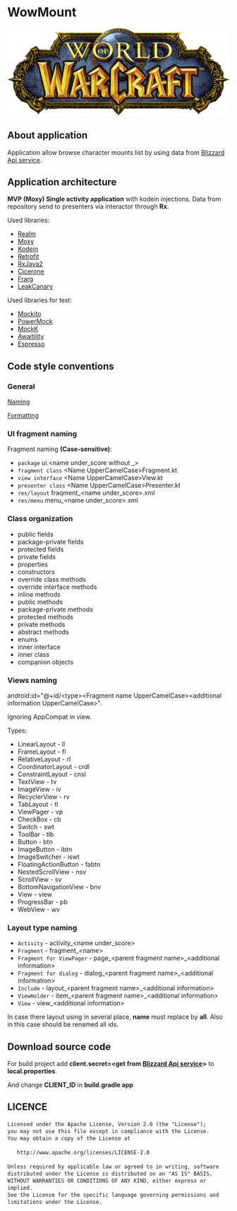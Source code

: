 # WowMount


![logo](./app/src/main/res/drawable-mdpi/drawable_logo.png)


About application
---

Application allow browse character mounts list by using data from [Blizzard Api service](https://develop.battle.net).


Application architecture
---

**MVP (Moxy) Single activity application** with kodein injections.
Data from repository send to presenters via interactor through **Rx**.

Used libraries:

* [Realm](https://realm.io/)
* [Moxy](https://github.com/Arello-Mobile/Moxy)
* [Kodein](https://kodein.org/di)
* [Retrofit](https://github.com/square/retrofit)
* [RxJava2](https://github.com/ReactiveX/RxJava)
* [Cicerone](https://github.com/terrakok/Cicerone)
* [Frarg](https://github.com/Riningan/Frarg)
* [LeakCanary](https://github.com/square/leakcanary)


Used libraries for test:

* [Mockito](https://github.com/mockito/mockito)
* [PowerMock](https://github.com/powermock/powermock)
* [MockK](https://mockk.io/)
* [Awaitility](https://github.com/awaitility/awaitility)
* [Espresso](https://developer.android.com/training/testing/espresso)


Code style conventions 
---

### General

[Naming](https://kotlinlang.org/docs/reference/coding-conventions.html#naming-rules)

[Formatting](https://kotlinlang.org/docs/reference/coding-conventions.html#formatting)


### UI fragment naming

Fragment naming **(Case-sensitive)**:
* `package` ui.\<name under\_score without \_\> 
* `fragment class` \<Name UpperCamelCase\>Fragment.kt
* `view interface` \<Name UpperCamelCase\>View.kt
* `presenter class` \<Name UpperCamelCase\>Presenter.kt
* `res/layout` fraqment\_\<name under_score\>.xml
* `res/menu` menu\_\<name under_score\>.xml


### Class organization

* public fields
* package-private fields
* protected fields
* private fields
* properties
* constructors
* override class methods
* override interface methods
* inline methods
* public methods
* package-private methods
* protected methods
* private methods
* abstract methods
* enums
* inner interface
* inner class
* companion objects


### Views naming

android:id="@+id/\<type\>\<Fragment name UpperCamelCase\>\<additional information UpperCamelCase\>".

Ignoring AppCompat in view.

Types: 
* LinearLayout - ll
* FrameLayout - fl
* RelativeLayout - rl
* CoordinatorLayout - crdl
* ConstraintLayout - cnsl
* TextView - tv
* ImageView - iv
* RecyclerView - rv
* TabLayout - tl
* ViewPager - vp
* CheckBox - cb
* Switch - swt
* ToolBar - tlb
* Button - btn
* ImageButton - ibtn
* ImageSwitcher - iswt
* FloatingActionButton - fabtn
* NestedScrollView - nsv
* ScrollView - sv
* BottomNavigationView - bnv
* View - view
* ProgressBar - pb
* WebView - wv


### Layout type naming

* `Activity` - activity\_\<name under\_score\>
* `Fragment` - fragment\_\<name\>
* `Fragment for ViewPager` - page\_\<parent fragment name\>\_\<additional information\>
* `Fragment for dialog` - dialog\_\<parent fragment name\>\_\<additional information\>
* `Include` - layout\_\<parent fragment name\>\_\<additional information\>
* `ViewHolder` - item\_\<parent fragment name\>\_\<additional information\>
* `View` - view\_\<additional information\>

In case there layout using in several place, **name** must replace by **all**. Also in this case should be renamed all ids. 


Download source code
---

For build project add **client.secret=\<get from [Blizzard Api service](https://develop.battle.net)\>** to **local.properties**.

And change **CLIENT_ID** in **build.gradle app**



LICENCE
-----

  	Licensed under the Apache License, Version 2.0 (the "License");
	you may not use this file except in compliance with the License.
	You may obtain a copy of the License at
	
	   http://www.apache.org/licenses/LICENSE-2.0
	
	Unless required by applicable law or agreed to in writing, software
	distributed under the License is distributed on an "AS IS" BASIS,
	WITHOUT WARRANTIES OR CONDITIONS OF ANY KIND, either express or implied.
	See the License for the specific language governing permissions and
	limitations under the License.

